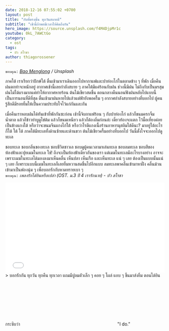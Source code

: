 ```yaml
---
date: 2018-12-16 07:55:02 +0700
layout: post
title: "กับที่ตรงนั้น ทุกวันสบายดี"
subtitle: "เช้านี้ถ้าพอมีเวลาให้คิดถึงกัน"
hero_image: https://source.unsplash.com/f4M4DjpMr1c
youtube: 0kL_7AWCtGo
category:
  - ost
tags:
  - บัว สโรชา
author: thiagorossener
---
```

`ขอบคุณ:` *[Bao Menglong](https://unsplash.com/@__menglong) / Unsplash*

ภาคใต้ เราเรียกว่าปักษ์ใต้ ตื่นเช้ามาเราเดินออกไปหากาแฟและปาท่องโก๋ในตลาดข้าง ๆ ที่พัก เมื่อคืนฝนตกท่าจะหนักอยู่ อากาศเช้านี้เลยกำลังสบาย ๆ ภาคใต้มีแค่ร้อนกับฝน ช่วงนี้มีฝน ไม่ถึงกับเป็นมรสุม ฝนไม่ได้แรงมากแค่ทำให้อากาศหายร้อน ต้นไม้เขียวสดชื่น ตอนกลางคืนนอนฟังฝนหลับไปแบบนี้เป็นการนอนที่ดีที่สุด ตื่นเช้ามาฝนหายไปแล้วแต่ฟ้ายังพอครื้ม ๆ อากาศกำลังสบายอย่างที่บอกไป ผู้คนรู้สึกดีมีรอยยิ้มให้เป็นความประทับใจไว้แก่กันและกัน

เมื่อคืนเราหลบฝนได้ทันเข้าที่พักกันซะก่อน เช้านี้จิบกาแฟร้อน ๆ กับปาท่องโก๋ แล้วก็ขนมครกจิ้มน้ำตาล แล้วก็ข้าวยำบูดูไข่ต้ม แล้วก็ขนมเหนียว แล้วก็ต้องอิ่มก่อนล่ะ เดี๋ยวท้องจะแตก ไว้มื้อเที่ยงค่อยเป็นข้างแกงใต้ หรือว่าจะขนมจีนแกงไก่ใต้ หรือว่าโรตีแกงเนื้อร้านอาหารมุสลิมใต้ดีนะ? มาอยู่ใต้อะไรก็ใต้ ใต้ ใต้ ภาคใต้มีทะเลทั้งด้านซ้ายและด้านขวา ต้นไม้เขียวครื้มอย่างที่บอกไป วันนี้ตั้งใจจะออกไปดูทะเล

ชอบทะเล ชอบกลิ่นของทะเล ชอบชีวิตชาวเล ชอบดูผู้คนเวลามาเล่นทะเล ชอบลมทะเล ชอบสีของท้องฟ้าและปุยเมฆในทะเล ใช่! ถึงจะเป็นท้องฟ้าเดียวกันของเรา แต่เมฆในทะเลมีอะไรบางอย่าง อาจจะเพราะเมฆในทะเลได้มองลงมาเห็นคลื่น เห็นปลา เห็นเรือ และเห็นทะเล แน่ ๆ เลย ต้องเป็นแบบนั้นแน่ ๆ เลย ก็เพราะแบบนี้เมฆในทะเลก็เลยยิ้มหวานสดชื่นไปอีกแบบ ลมทะเลพาคลื่นเข้ามาหาฝั่ง คลื่นม้วนเข้ามาเป็นฟองนุ่ม ๆ เพื่อบอกรักกับหาดทรายเบา ๆ\
`ขอบคุณ:` *เพลงรักได้ยินหรือเปล่า (OST. ม.3 ปี 4 เรารักนาย) - บัว สโรชา*

<div style="position:relative;width:100%;height:0;padding-bottom:56.25%;">
<iframe style="width:100%;height:100%;position:absolute;top:0;left:0;" src="{{ "https://www.youtube.com/embed/" | append: page.youtube }}" frameborder="0" allow="autoplay; encrypted-media" allowfullscreen>
</iframe>
</div>
> บอกรักกัน ทุกวัน ทุกคืน ทุกเวลา แถมมีปูลมตัวเล็ก ๆ คอย ๆ โผล่ แอบ ๆ ขึ้นมาส่งยิ้ม ตอนได้ยินกระซิบว่า <svg class="love"><use xlink:href="#icon-heart"></use></svg> "I do."
